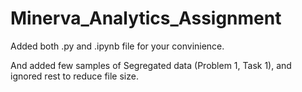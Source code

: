# Minerva_Analytics_Assignment

Added both .py and .ipynb file for your convinience.

And added few samples of Segregated data (Problem 1, Task 1), and ignored rest to reduce file size.
